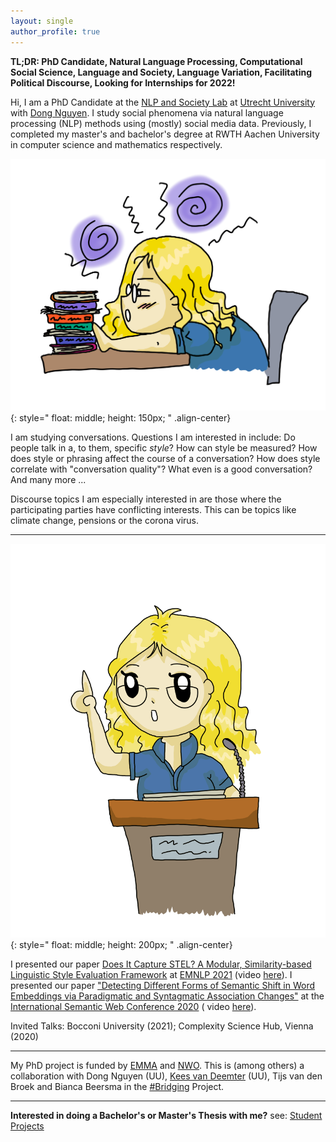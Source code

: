 ```yaml
---
layout: single
author_profile: true
---
```


**TL;DR: PhD Candidate, Natural Language Processing, Computational Social Science, Language and Society, Language Variation, Facilitating Political Discourse, Looking for Internships for 2022!**

Hi, I am a PhD Candidate at the [NLP and Society Lab](https://nlpsoc.github.io/) at [Utrecht University](https://www.uu.nl/en) with [Dong Nguyen](https://dongnguyen.nl/). I study social phenomena via natural language processing (NLP) methods using (mostly) social media data. Previously, I completed my master's and bachelor's degree at RWTH Aachen University in computer science and mathematics  respectively.

![drawn Anna research](./assets/images/me_blue_research.PNG){: style=" float: middle; height: 150px; " .align-center}

I am studying conversations. Questions I am interested in include: Do people talk in a, to them, specific *style*? How can style be measured? How does style or phrasing affect the course of a conversation? How does style correlate with "conversation quality"? What even is a good conversation? And many more ...

Discourse topics I am especially interested in are those where the participating parties have conflicting interests. This can be topics like climate change, pensions or the corona virus.

---

![drawn Anna presents](./assets/images/me_talk_blue.PNG){: style=" float: middle; height: 200px; " .align-center}

I presented our paper [Does It Capture STEL? A Modular, Similarity-based Linguistic Style Evaluation Framework](https://aclanthology.org/2021.emnlp-main.569/) at [EMNLP 2021](https://2021.emnlp.org/) (video [here](https://www.youtube.com/watch?v=WPbxyOrDK6w)). I presented our paper  ["Detecting Different Forms of Semantic Shift in Word Embeddings via Paradigmatic and Syntagmatic Association Changes"](https://annawegmann.github.io/pdf/Detecting-Different-Forms-of-Semantic-Shift.pdf) at the [International Semantic Web Conference 2020](https://iswc2020.semanticweb.org/) ( video [here](https://www.youtube.com/watch?v=V8M8-8-TteA)).  

Invited Talks: Bocconi University (2021); Complexity Science Hub, Vienna (2020)

---

My PhD project is funded by [EMMA](https://www.emma.nl/) and [NWO](https://www.nwo.nl/en). This is (among others) a collaboration with Dong Nguyen (UU), [Kees van Deemter](https://www.uu.nl/staff/CJvanDeemter?t=0) (UU),  Tijs van den Broek and Bianca Beersma in the [#Bridging](https://nwo-bridging.github.io/) Project. 

---

**Interested in doing a Bachelor's or Master's Thesis with me?** see: [Student Projects](https://annawegmann.github.io/student-projects/)




